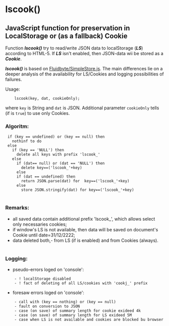 # lscook()
## JavaScript function for preservation in LocalStorage or (as a fallback) Cookie  

Function ***lscook()*** try to read/write JSON data to localStorage (***LS***) according to HTML-5. 
If ***LS*** isn't enabled, then JSON-data wii be stored as a ***Cookie***. 

***lscook()*** is based on [Fluidbyte/SimpleStore.js](https://gist.github.com/Fluidbyte/4718380).
The main differences lie on a deeper analysis of the availability for LS/Cookies and logging possibilities of failures.

Usage:
```
    lscook(key, dat, cookieOnly);
```    
 where `key` is String and `dat` is JSON. Additional parameter `cookieOnly` tells (if is `true`) to use only Cookies.
  
### Algoritm: 
```
 if (key == undefined) or (key == null) then 
   nothinf to do
 else
   if (key == 'NULL') then 
     delete all keys with prefix 'lscook_'
   else
     if (dat== null) or (dat == 'NULL') then 
       delete key==('lscook_'+key)
     else
     if (dat == undefined) then 
       return JSON.parse(dat) for  key==('lscook_'+key)
     else
       store JSON.stringify(dat) for key==('lscook_'+key) 
```   
#
### Remarks:
 
  - all saved data contain additional prefix 'lscook_', which allows select only necessaries cookies; 
  - if window's LS is not available, then data will be saved on document's Cookie until date=31/12/2222;
  - data deleted both,- from LS (if is enabled) and from Cookies (always).
  
#
### Logging: 
   + pseudo-errors loged on 'console':
```   
    - ! localStorage disabled
    - ! fact of deleting of all LS/cookies with 'cookj_' prefix 
 ```    
   + foresaw errors loged on 'console':
```      
    - call with (key == nothing) or (key == null)
    - fault on conversion to JSON
    - case (on save) of summary length for cookie exideed 4k
    - case (on save) of summary length for LS exideed 5M
    - case when LS is not available and cookies are blocked bu browser
```
